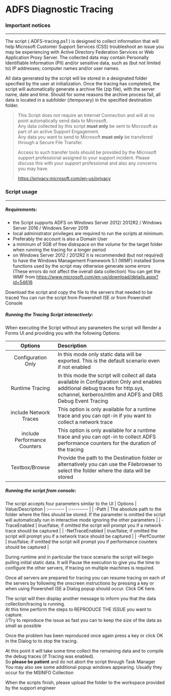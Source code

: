 # ADFS Diagnostic Tracing

### Important notices
---
The script ( ADFS-tracing.ps1 ) is designed to collect information that will help Microsoft Customer Support Services (CSS) troubleshoot an issue you may be experiencing with Active Directory Federation Services or Web Application Proxy Server. 
The collected data may contain Personally Identifiable Information (PII) and/or sensitive data, such as (but not limited to) IP addresses; computer names and/or user names.

All data generated by the  script will be stored in a designated folder specified by the user at initialization.
Once the tracing has completed, the script will automatically generate a archive file (zip file), with the server name, date and time. Should for some reasons the archive process fail, all data is located in a subfolder (/temporary) in the specified destination folder.

> This Script does not require an Internet Connection and will at no point automatically send data to Microsoft.  
> Any data collected by this script **must only** be sent to Microsoft as part of an active Support Engagement.  
> Any data you want to send to Microsoft **must only** be transfered through a Secure File Transfer.
>  
>  Access to such transfer tools should be provided by the Microsoft support professional assigned to your support incident.
>  Please discuss this with your support professional and also any concerns you may have.
>  
>  https://privacy.microsoft.com/en-us/privacy 

### Script usage
---
##### Requirements:
- the Script supports ADFS on Windows Server 2012/ 2012R2 / Windows Server 2016 / Windows Server 2019
- local administrator privileges are required to run the scripts at minimum. 
- Preferably the account is also a Domain User
- a miminum of 5GB of free diskspace on the volume for the target folder when running the tracing for a longer period
- on Windows Server 2012 / 2012R2 it is recommended (but not required) to have the Windows Management Framework 5.1 (WMF) installed
  Some functions used by the script may otherwise generate some errors (These errors do not affect the overall data collection) 
  You can get the WMF from https://www.microsoft.com/en-us/download/details.aspx?id=54616

Download the script and copy the file to the servers that needed to be traced
You can run the script from Powershell ISE or from Powershell Console 

##### Running the Tracing Script interactively:
When executing the Script without any parameters the script will Render a Forms UI and providing you with the following Options:

| Options | Description 
| :--------: | :--------- |
| Configuration Only | In this mode only static data will be exported. This is the default scenario even if not enabled|
| Runtime Tracing  | In this mode the script will collect all data available in Configuration Only and enables additional debug traces for http.sys, schannel, kerberos/ntlm and ADFS and DRS Debug Event Tracing |
| include Network Traces  | This option is only available for a runtime trace and you can opt-in if you want to collect a network trace |
| include Performance Counters  | This option is only available for a runtime trace and you can opt-in to collect ADFS performance counters for the duration of the tracing |
| Textbox/Browse | Provide the path to the Destination folder or alternatively you can use the Filebrowser to select the folder where the data will be stored |


##### Running the script from console:
The script accepts four parameters similar to the UI 
| Options | Value/Description 
| :-------- | :--------- |
| -Path | The absolute path to the folder where the files should be stored. If the parameter is omitted the script will automatically run in interactive mode ignoring the other parameters |
| -TraceEnabled | $true/$false; if omitted the script will prompt you if a network trace should be captured |
| -NetTraceEnabled | $true/$false; if omitted the script will prompt you if a network trace should be captured |
| -PerfCounter | $true/$false; if omitted the script will prompt you if performance counters should be captured |


During runtime and in particular the trace scenario the script will begin pulling initial static data. 
It will Pause the execution to give you the time to configure the other servers, if tracing on multiple machines is required.

Once all servers are prepared for tracing you can resume tracing on each of the servers by following the onscreen instructions by pressing a key or  when using Powershell ISE a Dialog popup should occur. Click OK here.

The script will then display another message to inform you that the data collection/tracing is running.  
At this time perform the steps to REPRODUCE THE ISSUE you want to capture.  
//Try to reproduce the issue as fast you can to keep the size of the data as small as possible

Once the problem has been reproduced once again press a key or click OK in the Dialog to to stop the tracing.

At this point it will take some time collect the remaining data and to compile the debug traces (if Tracing was enabled).  
So **please be patient** and do not abort the script through Task Manager  
You may also see some additional popup windows appearing. Usually they occur for the MSINFO Collection


When the scripts finish, please upload the folder to the workspace provided by the support engineer

